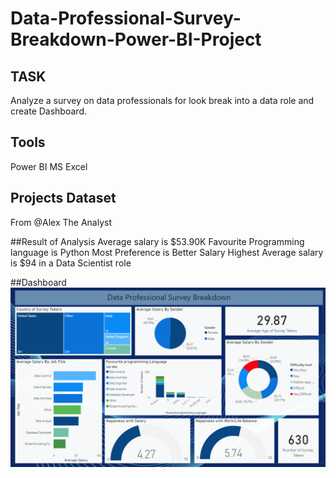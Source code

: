 # Data-Professional-Survey-Breakdown-Power-BI-Project

## TASK
Analyze a survey on data professionals for look break into a data role and create Dashboard.

## Tools
Power BI
MS Excel

## Projects Dataset
From @Alex The Analyst

##Result of Analysis
Average salary is $53.90K
Favourite Programming language is Python
Most Preference is Better Salary
Highest Average salary is $94 in a Data Scientist role

##Dashboard
![Image](https://github.com/saracherif123/Data-Professional-Survey-Breakdown-Power-BI-Project/blob/main/Data%20Professional%20Survey%20Breakdown%20Final%20Dashboard.png)

